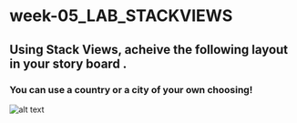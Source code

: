 # week-05_LAB_STACKVIEWS

## Using Stack Views, acheive the following layout in your story board .
### You can use a country or a city of your own choosing!

![alt text]()
